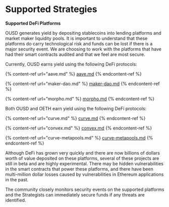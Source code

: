 # Supported Strategies

**Supported DeFi Platforms**

OUSD generates yield by depositing stablecoins into lending platforms and market maker liquidity pools. It is important to understand that these platforms do carry technological risk and funds can be lost if there is a major security event. We are choosing to work with the platforms that have had their smart contracts audited and that we feel are most secure.

Currently, OUSD earns yield using the following DeFi protocols:

{% content-ref url="aave.md" %}
[aave.md](aave.md)
{% endcontent-ref %}

{% content-ref url="maker-dao.md" %}
[maker-dao.md](maker-dao.md)
{% endcontent-ref %}

{% content-ref url="morpho.md" %}
[morpho.md](morpho.md)
{% endcontent-ref %}

Both OUSD and OETH earn yield using the following DeFi protocols:

{% content-ref url="curve.md" %}
[curve.md](curve.md)
{% endcontent-ref %}

{% content-ref url="convex.md" %}
[convex.md](convex.md)
{% endcontent-ref %}

{% content-ref url="curve-metapools.md" %}
[curve-metapools.md](curve-metapools.md)
{% endcontent-ref %}

Although DeFi has grown very quickly and there are now billions of dollars worth of value deposited on these platforms, several of these projects are still in beta and are highly experimental. There may be hidden vulnerabilities in the smart contracts that power these platforms, and there have been multi-million dollar losses caused by vulnerabilities in Ethereum applications in the past.

The community closely monitors security events on the supported platforms and the Strategists can immediately secure funds if any threats are identified.
